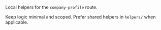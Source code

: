 Local helpers for the `company-profile` route.

Keep logic minimal and scoped. Prefer shared helpers in `helpers/` when applicable.









